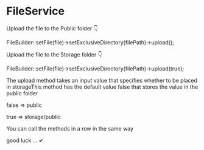 # FileService

Upload the file to the Public folder 👇

FileBuilder::setFile(file)->setExclusiveDirectory(filePath)->upload();

Upload the file to the Storage folder 👇

FileBuilder::setFile(file)->setExclusiveDirectory(filePath)->upload(true);

The upload method takes an input value that specifies whether to be placed in storageThis method has the default value false that stores the value in the public folder

false => public 

true => storage/public

You can call the methods in a row in the same way

good luck ... ✔
